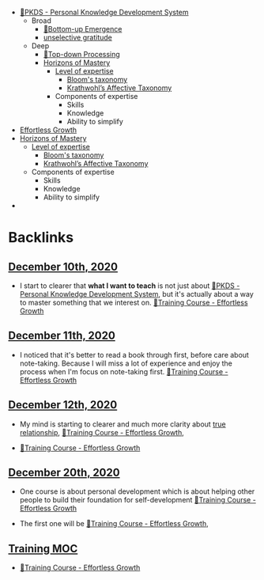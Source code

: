 - [🌱PKDS - Personal Knowledge Development System](<🌱PKDS - Personal Knowledge Development System.md>)
    - Broad
        - [🌲Bottom-up Emergence](<🌲Bottom-up Emergence.md>)
        - [unselective gratitude](<unselective gratitude.md>)
    - Deep
        - [🌲Top-down Processing](<🌲Top-down Processing.md>)
        - [Horizons of Mastery](<Horizons of Mastery.md>)
            - [Level of expertise](<Level of expertise.md>)
                - [Bloom's taxonomy](<Bloom's taxonomy.md>)
                - [Krathwohl’s Affective Taxonomy](<Krathwohl’s Affective Taxonomy.md>)
            - Components of expertise
                - Skills
                - Knowledge
                - Ability to simplify
- [Effortless Growth](<Effortless Growth.md>)
- [Horizons of Mastery](<Horizons of Mastery.md>)
    - [Level of expertise](<Level of expertise.md>)
        - [Bloom's taxonomy](<Bloom's taxonomy.md>)
        - [Krathwohl’s Affective Taxonomy](<Krathwohl’s Affective Taxonomy.md>)
    - Components of expertise
        - Skills
        - Knowledge
        - Ability to simplify
- 

# Backlinks
## [December 10th, 2020](<December 10th, 2020.md>)
- I start to clearer that __what I want to teach__ is not just about [🌱PKDS - Personal Knowledge Development System](<🌱PKDS - Personal Knowledge Development System.md>), but it's actually about a way to master something that we interest on. [🌱Training Course - Effortless Growth](<🌱Training Course - Effortless Growth.md>)

## [December 11th, 2020](<December 11th, 2020.md>)
- I noticed that it's better to read a book through first, before care about note-taking. Because I will miss a lot of experience and enjoy the process when I'm focus on note-taking first. [🌱Training Course - Effortless Growth](<🌱Training Course - Effortless Growth.md>)

## [December 12th, 2020](<December 12th, 2020.md>)
- My mind is starting to clearer and much more clarity about [true relationship](<true relationship.md>), [🌱Training Course - Effortless Growth](<🌱Training Course - Effortless Growth.md>),

- [🌱Training Course - Effortless Growth](<🌱Training Course - Effortless Growth.md>)

## [December 20th, 2020](<December 20th, 2020.md>)
- One course is about personal development which is about helping other people to build their foundation for self-development [🌱Training Course - Effortless Growth](<🌱Training Course - Effortless Growth.md>)

- The first one will be [🌱Training Course - Effortless Growth](<🌱Training Course - Effortless Growth.md>),

## [Training MOC](<Training MOC.md>)
- [🌱Training Course - Effortless Growth](<🌱Training Course - Effortless Growth.md>)

